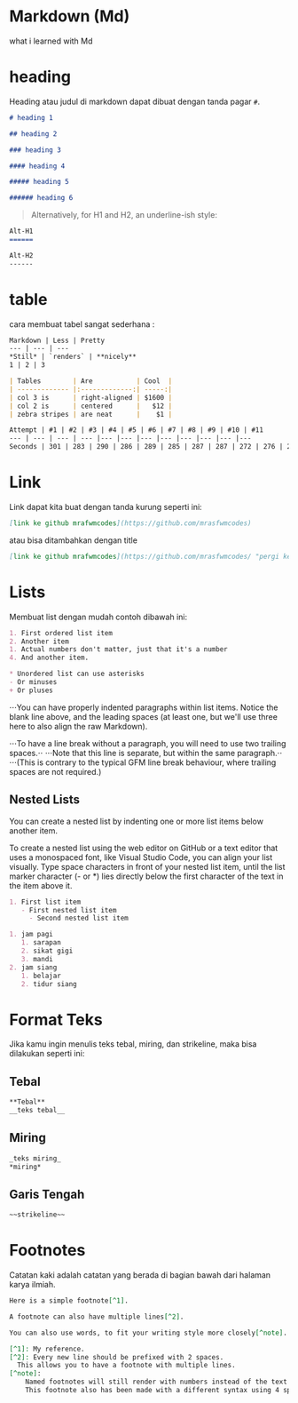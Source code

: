 # Markdown (Md)
what i learned with Md


# heading
Heading atau judul di markdown dapat dibuat dengan tanda pagar `#`.

```md
# heading 1
```

```md
## heading 2
```

```md
### heading 3
```

```md
#### heading 4
```

```md
##### heading 5
```

```md
###### heading 6
```

> Alternatively, for H1 and H2, an underline-ish style:

```md
Alt-H1
======

Alt-H2
------
```

# table
cara membuat tabel sangat sederhana :


```md
Markdown | Less | Pretty
--- | --- | ---
*Still* | `renders` | **nicely**
1 | 2 | 3
```

```md
| Tables        | Are           | Cool  |
| ------------- |:-------------:| -----:|
| col 3 is      | right-aligned | $1600 |
| col 2 is      | centered      |   $12 |
| zebra stripes | are neat      |    $1 |
```


```md
Attempt | #1 | #2 | #3 | #4 | #5 | #6 | #7 | #8 | #9 | #10 | #11
--- | --- | --- | --- |--- |--- |--- |--- |--- |--- |--- |---
Seconds | 301 | 283 | 290 | 286 | 289 | 285 | 287 | 287 | 272 | 276 | 269
```


# Link
Link dapat kita buat dengan tanda kurung seperti ini:

```md
[link ke github mrafwmcodes](https://github.com/mrasfwmcodes)
```

atau bisa ditambahkan dengan title

```md
[link ke github mrafwmcodes](https://github.com/mrasfwmcodes/ "pergi ke github ku?")
```


# Lists
Membuat list dengan mudah contoh dibawah ini:
 
```md
1. First ordered list item
2. Another item
1. Actual numbers don't matter, just that it's a number
4. And another item.

* Unordered list can use asterisks
- Or minuses
+ Or pluses
```


⋅⋅⋅You can have properly indented paragraphs within list items. Notice the blank line above, and the leading spaces (at least one, but we'll use three here to also align the raw Markdown).

⋅⋅⋅To have a line break without a paragraph, you will need to use two trailing spaces.⋅⋅
⋅⋅⋅Note that this line is separate, but within the same paragraph.⋅⋅
⋅⋅⋅(This is contrary to the typical GFM line break behaviour, where trailing spaces are not required.)

## Nested Lists

You can create a nested list by indenting one or more list items below another item.

To create a nested list using the web editor on GitHub or a text editor that uses a monospaced font, like Visual Studio Code, you can align your list visually. Type space characters in front of your nested list item, until the list marker character (- or *) lies directly below the first character of the text in the item above it.

```md
1. First list item
   - First nested list item
     - Second nested list item
```

```md
1. jam pagi
   1. sarapan
   2. sikat gigi
   3. mandi
2. jam siang
   1. belajar
   2. tidur siang
```

# Format Teks
Jika kamu ingin menulis teks tebal, miring, dan strikeline, maka bisa dilakukan seperti ini:

## Tebal
```md
**Tebal**
__teks tebal__
```


## Miring
```md
_teks miring_
*miring*
```

## Garis Tengah
```md
~~strikeline~~
```


# Footnotes
Catatan kaki adalah catatan yang berada di bagian bawah dari halaman karya ilmiah. 

```md
Here is a simple footnote[^1].

A footnote can also have multiple lines[^2].  

You can also use words, to fit your writing style more closely[^note].

[^1]: My reference.
[^2]: Every new line should be prefixed with 2 spaces.  
  This allows you to have a footnote with multiple lines.
[^note]:
    Named footnotes will still render with numbers instead of the text but allow easier identification and linking.  
    This footnote also has been made with a different syntax using 4 spaces for new lines.
```




